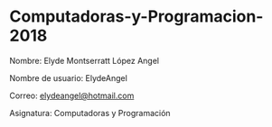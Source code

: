
# Computadoras-y-Programacion-2018

Nombre: Elyde Montserratt López Angel  

Nombre de usuario: ElydeAngel

Correo: elydeangel@hotmail.com

Asignatura: Computadoras y Programación
